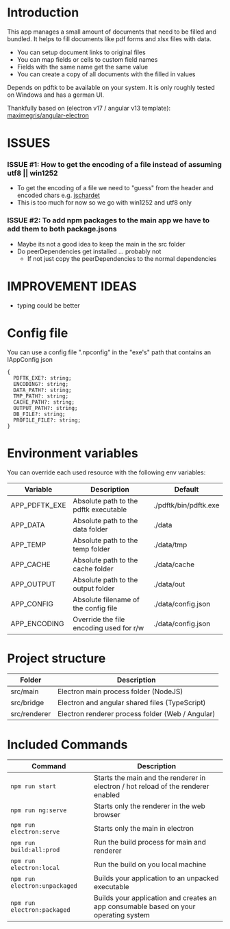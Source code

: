 # Introduction

This app manages a small amount of documents that need to be filled and bundled.
It helps to fill documents like pdf forms and xlsx files with data.
- You can setup document links to original files 
- You can map fields or cells to custom field names
- Fields with the same name get the same value
- You can create a copy of all documents with the filled in values

Depends on pdftk to be available on your system.
It is only roughly tested on Windows and has a german UI.

Thankfully based on (electron v17 / angular v13 template): [maximegris/angular-electron](https://github.com/maximegris/angular-electron)

# ISSUES

### ISSUE #1: How to get the encoding of a file instead of assuming utf8 || win1252
- To get the encoding of a file we need to "guess" from the header and encoded chars e.g. [jschardet](https://github.com/aadsm/jschardet)
- This is too much for now so we go with win1252 and utf8 only

### ISSUE #2: To add npm packages to the main app we have to add them to both package.jsons
- Maybe its not a good idea to keep the main in the src folder
- Do peerDependencies get installed ... probably not
  - If not just copy the peerDependencies to the normal dependencies

# IMPROVEMENT IDEAS
* typing could be better

# Config file

You can use a config file ".npconfig" in the "exe's" path that contains an IAppConfig json

```
{
  PDFTK_EXE?: string;
  ENCODING?: string;
  DATA_PATH?: string;
  TMP_PATH?: string;
  CACHE_PATH?: string;
  OUTPUT_PATH?: string;
  DB_FILE?: string;
  PROFILE_FILE?: string;
}
```

# Environment variables

You can override each used resource with the following env variables:

| Variable      | Description                             | Default               |
|---------------|-----------------------------------------|-----------------------|
| APP_PDFTK_EXE | Absolute path to the pdftk executable   | ./pdftk/bin/pdftk.exe |
| APP_DATA      | Absolute path to the data folder        | ./data                |
| APP_TEMP      | Absolute path to the temp folder        | ./data/tmp            |
| APP_CACHE     | Absolute path to the cache folder       | ./data/cache          |
| APP_OUTPUT    | Absolute path to the output folder      | ./data/out            |
| APP_CONFIG    | Absolute filename of the config file    | ./data/config.json    |
| APP_ENCODING  | Override the file encoding used for r/w | ./data/config.json    |

# Project structure

| Folder       | Description                                      |
|--------------|--------------------------------------------------|
| src/main     | Electron main process folder (NodeJS)            |
| src/bridge   | Electron and angular shared files (TypeScript)   |
| src/renderer | Electron renderer process folder (Web / Angular) |

# Included Commands

| Command                       | Description                                                                          |
|-------------------------------|--------------------------------------------------------------------------------------|
| `npm run start`               | Starts the main and the renderer in electron / hot reload of the renderer enabled    |
| `npm run ng:serve`            | Starts only the renderer in the web browser                                          |
| `npm run electron:serve`      | Starts only the main in electron                                                     |
| `npm run build:all:prod`      | Run the build process for main and renderer                                          |
| `npm run electron:local`      | Run the build on you local machine                                                   |
| `npm run electron:unpackaged` | Builds your application to an unpacked executable                                    |
| `npm run electron:packaged`   | Builds your application and creates an app consumable based on your operating system |

